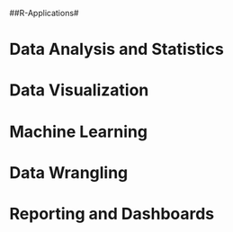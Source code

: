 
##R-Applications#
# Data Analysis and Statistics
# Data Visualization
# Machine Learning
# Data Wrangling
# Reporting and Dashboards
